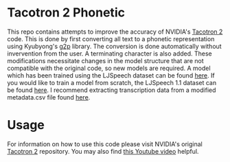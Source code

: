 # Tacotron 2 Phonetic

This repo contains attempts to improve the accuracy of NVIDIA's [Tacotron 2](https://github.com/NVIDIA/tacotron2) code. This is done by first converting all text to a phonetic representation using Kyubyong's [g2p](https://github.com/Kyubyong/g2p) library. The conversion is done automatically without invervention from the user. A terminating character is also added. These modifications necessitate changes in the model structure that are not compatible with the original code, so new models are required. A model which has been trained using the LJSpeech dataset can be found [here](https://drive.google.com/file/d/1aT1ieuQ8iQnZSrk-vN8nToxg75XgOsUS/view?usp=sharing). If you would like to train a model from scratch, the LJSpeech 1.1 dataset can be found [here](https://keithito.com/LJ-Speech-Dataset/). I recommend extracting transcription data from a modified metadata.csv file found [here](https://github.com/kwmkwm/LJSpeech1.1-expanded).

# Usage

For information on how to use this code please visit NVIDIA's original [Tacotron 2](https://github.com/kwmkwm/LJSpeech1.1-expanded) repository. You may also find [this Youtube video](https://www.youtube.com/watch?v=Y7gJAEIweSE) helpful.
